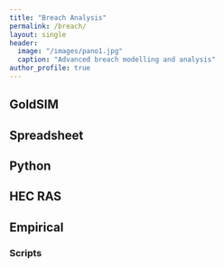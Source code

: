 ```yaml
---
title: "Breach Analysis"
permalink: /breach/
layout: single
header:
  image: "/images/pano1.jpg"
  caption: "Advanced breach modelling and analysis"
author_profile: true
---
```



## GoldSIM

## Spreadsheet

## Python  

## HEC RAS

## Empirical

### Scripts


